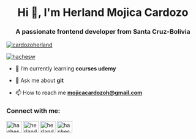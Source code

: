 <h1 align="center">Hi 👋, I'm Herland Mojica Cardozo</h1>
<h3 align="center">A passionate frontend developer from Santa Cruz-Bolivia</h3>

<p align="left"> <a href="https://github.com/ryo-ma/github-profile-trophy"><img src="https://github-profile-trophy.vercel.app/?username=cardozoherland" alt="cardozoherland" /></a> </p>

<p align="left"> <a href="https://twitter.com/hachesw" target="blank"><img src="https://img.shields.io/twitter/follow/hachesw?logo=twitter&style=for-the-badge" alt="hachesw" /></a> </p>

- 🌱 I’m currently learning **courses udemy**

- 💬 Ask me about **git**

- 📫 How to reach me **mojicacardozoh@gmail.com**

<h3 align="left">Connect with me:</h3>
<p align="left">
<a href="https://twitter.com/hachesw" target="blank"><img align="center" src="https://raw.githubusercontent.com/rahuldkjain/github-profile-readme-generator/master/src/images/icons/Social/twitter.svg" alt="hachesw" height="30" width="40" /></a>
<a href="https://linkedin.com/in/herland mojica cardozo" target="blank"><img align="center" src="https://raw.githubusercontent.com/rahuldkjain/github-profile-readme-generator/master/src/images/icons/Social/linked-in-alt.svg" alt="herland mojica cardozo" height="30" width="40" /></a>
<a href="https://fb.com/herland mojica" target="blank"><img align="center" src="https://raw.githubusercontent.com/rahuldkjain/github-profile-readme-generator/master/src/images/icons/Social/facebook.svg" alt="herland mojica" height="30" width="40" /></a>
<a href="https://instagram.com/hachesw" target="blank"><img align="center" src="https://raw.githubusercontent.com/rahuldkjain/github-profile-readme-generator/master/src/images/icons/Social/instagram.svg" alt="hachesw" height="30" width="40" /></a>
</p>


